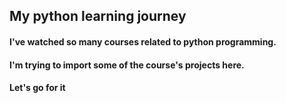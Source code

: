 ## My python learning journey

#### I've watched so many courses related to python programming.   
#### I'm trying to import some of the course's projects here.

#### Let's go for it

